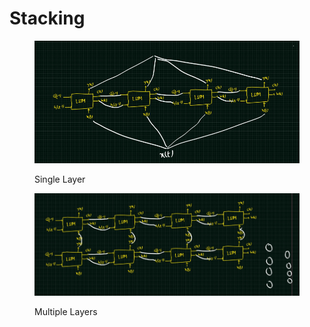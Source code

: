 # Stacking

<figure><img src="../.gitbook/assets/image (2) (1) (1) (1).png" alt=""><figcaption><p>Single Layer</p></figcaption></figure>

<figure><img src="../.gitbook/assets/image (1) (1) (1) (1) (1).png" alt=""><figcaption><p>Multiple Layers</p></figcaption></figure>
